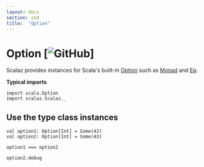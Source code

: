 ```yaml
---
layout: docs
section: std
title:  "Option"
---
```


# Option [![GitHub](../img/github.png)]

Scalaz provides instances for Scala's built-in [Option](https://www.scala-lang.org/api/current/scala/Option.html) such as [Monad](../tc/Monad.html) and [Eq](../tc/Eq.html).

**Typical imports**

```tut:silent
import scala.Option
import scalaz.Scalaz._
```

## Use the type class instances

```tut
val option1: Option[Int] = Some(42)
val option2: Option[Int] = Some(43)

option1 === option2

option2.debug
```
